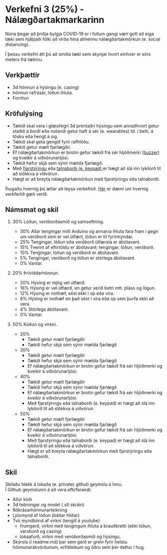# Verkefni 3 (25%) - Nálægðartakmarkarinn

Núna þegar að þriðja bylgja COVID-19 er í fullum gangi væri gott að eiga tæki sem hjálpaði fólki að virða hina almennu nálægðartakmörkun (e. social distancing).

Í þessu verkefni átt þú að smíða tæki sem skynjar hvort einhver er eins meters frá tækinu.

## Verkþættir

- 3d hönnun á hýsingu (e. casing)
- hönnun rafrásar, lóðun íhluta.
- Forritun

## Kröfulýsing

- Tækið skal vera í glæsilegri 3d prentaðri hýsingu sem annaðhvort getur staðið á borði eða notandi getur haft á sér (e. wearables) td. í belti, á tösku eða hengt á sig. 
- Tækið skal geta gengið fyrir rafhlöðu.
- Tækið getur mælt fjarlægðir.
- Ef nálægðartakmörkun er brotin gefur tækið frá sér hljóðmerki ([buzzer](https://create.arduino.cc/projecthub/SURYATEJA/use-a-buzzer-module-piezo-speaker-using-arduino-uno-89df45)) og kveikir á viðvörunarljósi.
- Tækið hefur skjá sem sýnir mælda fjarlægð.
- Með [fjarstýringu](https://github.com/VESM2VT/H20/blob/master/Verkefni/ir_remote.md) eða [talnaborði (e. keypad) ](https://www.circuitbasics.com/how-to-set-up-a-keypad-on-an-arduino/ ) er hægt að slá inn lykilorð til að slökkva á viðvörun.
- Hægt er að breyta nálægðartakmörkun með fjarstýringu eða talnaborði. 

Íhugaðu hvernig þú ætlar að leysa verkefnið. [Hér](https://github.com/VESM2VT/H20/blob/master/Verkefni/V3_skrefin.md) er dæmi um hvernig verkferlið gæti verið.

## Námsmat og skil

1. 30% Lóðun, veróborðasmíð og samsettning.
   - 30% Allar tengingar milli Arduino og annarra íhluta fara fram í gegn um veróborð sem er vel útfært, lóðun er til fyrirmyndar.
   - 25% Tengingar, lóðun eða veróborð útfærsla er ábótavant.
   - 15% Tvennt af eftirtöldu er ábótavant; tengingar, lóðun, veróborð.
   - 10% Tengingar, lóðun og veróborð er ábótavant.
   -  5% Tengingar, veróborð og lóðun er stórlega ábótavant.
   -  0% Vantar. 
 
1. 20% Þrívíddarhönnun.<br>
     - 20% Hýsing er mjög vel útfærð.
     - 16% Hýsing er vel útfærð, en getur verið betri mtt. pláss og lögun.
     - 12% Hýsing er nothæf, sést ekki í op eða víra.
     -  8% Hýsing er nothæf en það sést í víra eða op sem þurfa ekki að vera.
     -  4% Stórlega ábótavant.
     -  0% Vantar. 

1. 50% Kóðun og virkni.

   - 20%  
      - Tækið getur mælt fjarlægðir
      - Tækið hefur skjá sem sýnir mælda fjarlægð
   - 30%  
      - Tækið getur mælt fjarlægðir
      - Tækið hefur skjá sem sýnir mælda fjarlægð
      - Ef nálægðartakmörkun er brotin gefur tækið frá sér hljóðmerki og kveikir á viðvörunarljósi.
   - 40%  
      - Tækið getur mælt fjarlægðir
      - Tækið hefur skjá sem sýnir mælda fjarlægð
      - Ef nálægðartakmörkun er brotin gefur tækið frá sér hljóðmerki og kveikir á viðvörunarljósi.
      - Með fjarstýringu eða talnaborði (e. keypad) er hægt að slá inn lykilorð til að slökkva á viðvörun.      
   - 50%  
      - Tækið getur mælt fjarlægðir
      - Tækið hefur skjá sem sýnir mælda fjarlægð
      - Ef nálægðartakmörkun er brotin gefur tækið frá sér hljóðmerki og kveikir á viðvörunarljósi.
      - Með fjarstýringu eða talnaborði (e. keypad) er hægt að slá inn lykilorð til að slökkva á viðvörun.
      - Hægt er að breyta nálægðartakmörkun með fjarstýringu eða talnaborði. 
      
## Skil

Skilaðu hlekk á lokaða (e. private) github geymslu á Innu.<br>
Í Github geymslunni á að vera eftirfarandi:

- Allur kóði
- 3d teikningar og model (.stl skráin)
- Rökrásarhönnunarteikning
- Ljósmynd af lóðun (báðar hliðar)
- Tvö myndbönd af virkni (tengill á youtube) 
    - frumgerð, virkni með tengingum íhluta á brauðbretti (ekki lóðun, veroborð og casing)
    - lokaafurð, virkni með veróborðasmíð og hýsingu.
- Skýrsla (í readme.md) þar sem gerð er grein fyrir helstu hönnunarákvörðunum, erfiðleikum og öðru sem þér dettur í hug.

